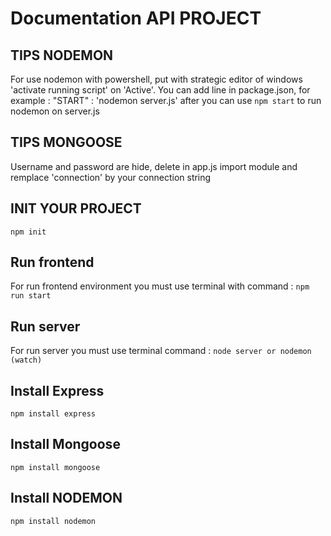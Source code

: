 # Documentation API PROJECT

## TIPS NODEMON

For use nodemon with powershell, put with strategic editor of windows 'activate running script' on 'Active'.
You can add line in package.json, for example : "START" : 'nodemon server.js' after you can use `npm start` to run nodemon on server.js

## TIPS MONGOOSE

Username and password are hide, delete in app.js import module and remplace 'connection' by your connection string

## INIT YOUR PROJECT

`npm init`

## Run frontend

For run frontend environment you must use terminal with command : `npm run start`

## Run server

For run server you must use terminal command : `node server or nodemon (watch)`

## Install Express

`npm install express`

## Install Mongoose

`npm install mongoose`

## Install NODEMON

`npm install nodemon`
